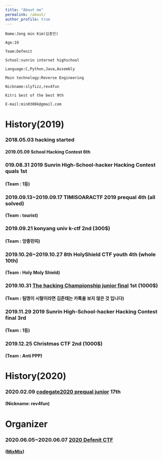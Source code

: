 ```yaml
---
title: "About me"
permalink: /about/
author_profile: true
---
```

```
Name:Jong min Kim(김종민) 

Age:19

Team:Defenit

School:sunrin internet highschool 

Language:C,Python,Java,Assembly

Main technology:Reverse Engineering

Nickname:slyfizz,rev4fun 

Kitri best of the best 9th 

E-mail:min0308k@gmail.com
```

# History(2019)

### 2018.05.03 hacking started

#### 2019.05.09 School Hacking Contest 6th

### 019.08.31 2019 Sunrin High-School-hacker Hacking Contest quals 1st
#### (Team : 1등)

### 2019.09.13~2019.09.17 TIMISOARACTF 2019 prequal 4th (all solved)
#### (Team : tourist)

### 2019.09.21 konyang univ k-ctf 2nd (300$)
#### (Team : 앙종민띠)

### 2019.10.26~2019.10.27 8th HolyShield CTF youth 4th (whole 10th)
#### (Team : Holy Moly Shield)

### 2019.10.31 [The hacking Championship junior final](https://news.unn.net/news/articleView.html?idxno=221717) 1st (1000$)
#### (Team : 팀명이 시랄이라면 김준태는 카톡을 보지 않은 것 입니다)

### 2019.11.29 2019 Sunrin High-School-hacker Hacking Contest final 3rd
#### (Team : 1등)

### 2019.12.25 Christmas CTF 2nd (1000$) 
#### (Team : Anti PPP)


# History(2020)

### 2020.02.09 [codegate2020 prequal junior](http://codegate.org/) 17th
#### (Nickname: rev4fun)


# Organizer

### 2020.06.05~2020.06.07 [2020 Defenit CTF](https://www.boannews.com/media/view.asp?idx=88856&page=1&kind=1)
#### ([MixMix](https://github.com/slyfizz3/Make-challenges/tree/master/2020DefenitCTF))



